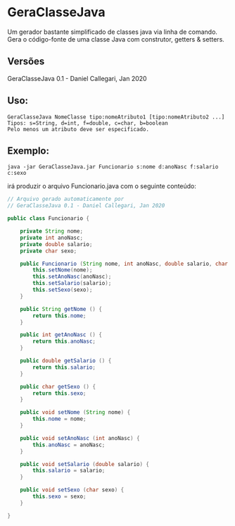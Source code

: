 # GeraClasseJava
Um gerador bastante simplificado de classes java via linha de comando.
Gera o código-fonte de uma classe Java com construtor, getters & setters.

## Versões
GeraClasseJava 0.1 - Daniel Callegari, Jan 2020

## Uso:
	GeraClasseJava NomeClasse tipo:nomeAtributo1 [tipo:nomeAtributo2 ...]
	Tipos: s=String, d=int, f=double, c=char, b=boolean
    Pelo menos um atributo deve ser especificado.

## Exemplo:
	java -jar GeraClasseJava.jar Funcionario s:nome d:anoNasc f:salario c:sexo
  
irá produzir o arquivo Funcionario.java com o seguinte conteúdo:

```java
// Arquivo gerado automaticamente por
// GeraClasseJava 0.1 - Daniel Callegari, Jan 2020

public class Funcionario {

	private String nome;
	private int anoNasc;
	private double salario;
	private char sexo;

	public Funcionario (String nome, int anoNasc, double salario, char sexo) {
		this.setNome(nome);
		this.setAnoNasc(anoNasc);
		this.setSalario(salario);
		this.setSexo(sexo);
	}

	public String getNome () {
		return this.nome;
	}

	public int getAnoNasc () {
		return this.anoNasc;
	}

	public double getSalario () {
		return this.salario;
	}

	public char getSexo () {
		return this.sexo;
	}

	public void setNome (String nome) {
		this.nome = nome;
	}

	public void setAnoNasc (int anoNasc) {
		this.anoNasc = anoNasc;
	}

	public void setSalario (double salario) {
		this.salario = salario;
	}

	public void setSexo (char sexo) {
		this.sexo = sexo;
	}

}
```

